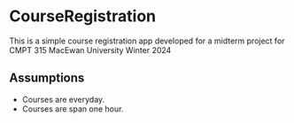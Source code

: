 # CourseRegistration

This is a simple course registration app developed for a midterm project for
CMPT 315 MacEwan University Winter 2024

## Assumptions

- Courses are everyday.
- Courses are span one hour.
